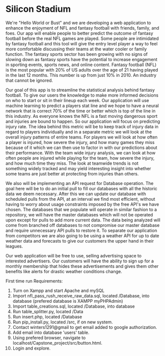 # Silicon Stadium

We're "Hello World or Bust" and we are developing a web application to enhance the enjoyment of NFL and fantasy football with friends, family, and foes. Our app will enable people to better predict the outcome of fantasy football before the real NFL games are played. Some people are intimidated by fantasy football and this tool will give the entry level player a way to feel more comfortable discussing their teams at the water cooler or family function. The fantasy sports sector has been growing with no signs of slowing down as fantasy sports have the potential to increase engagement in sporting events, sports news, and online content. Fantasy football (NFL) is the most popular with 20% of US adults over the age of 21 having played in the last 12 months. This number is up from just 10% in 2010. An industry that cannot be ignored.

Our goal of this app is to streamline the statistical analysis behind fantasy football. To give our users the knowledge to make more informed decisions on who to start or sit in their lineup each week. Our application will use machine learning to predict a players stat line and we hope to have a neural network that is correct 70% of the time or better which is top of the line in this industry. 
As everyone knows the NFL is a fast moving dangerous sport and injuries are bound to happen. So our application will focus on predicting injury rate.  The idea behind this metric will be to keep track of injury data in regard to players individually and in a separate metric we will look at the overall injury patterns of entire teams. For players we will look at how often a player is injured, how severe the injury, and how many games they miss because of it which we can then use to factor in with our predictions about their performance. With the team wide injury analysis, we can look at how often people are injured while playing for the team, how severe the injury, and how much time they miss. The look at teamwide trends is not something widely tracked and may yield interesting insight into whether some teams are just better at protecting from injuries than others.  

We also will be implementing an API request for Database operation. The goal here will be to do an initial pull to fill our databases with all the historic data we deem necessary. After this we can update our database with scheduled pulls from the API, at an interval we find most efficient, without having to worry about usage constraints imposed by the free API's we have chosen. The databases that we populate will operate in similar fashion to a repository, we will have the master databases which will not be operated upon except for pulls to add more current data. The data being analyzed will come from branched off databases to not compromise our master database and require unnecessary API pulls to restore it.  To separate our application from competitors we are also going to be using a weather API for up to date weather data and forecasts to give our customers the upper hand in their leagues. 

Our web application will be free to use, selling advertising space to interested advertisers. Our customers will have the ability to sign up for a monthly membership that hides these advertisements and gives them other benefits like alerts for drastic weather conditions change.

First time run Requirements:
1. Turn on Xampp and start Apache and mySQL
2. Import nfl_pass_rush_receive_raw_data.sql, located /Database, into database (prefered database is XAMPP myPHPAdmin)
3. Import table_creations.sql, located /Database, into database
4. Run table_splitter.py, located /Data
5. Run insert.php, located /Database
6. Run pip_install.py, located /src, if on new system.
7. Contact winters1291@gmail to get email added to google authorization.
8. Add email into database 'users' table.
9. Using prefered browser, navigate to localhost/Capstone_project/src/button.html.
10. Login and explore.




